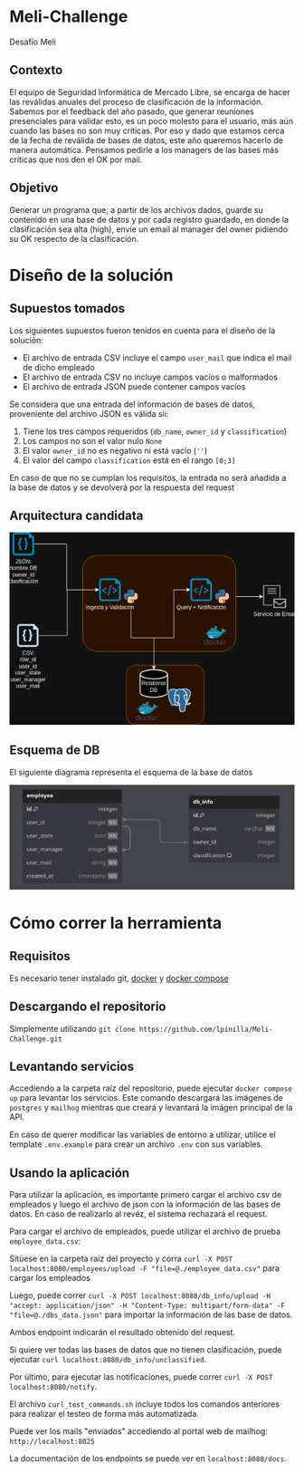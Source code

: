 # Meli-Challenge

Desafío Meli

## Contexto

El equipo de Seguridad Informática de Mercado Libre, se encarga de hacer las reválidas anuales del proceso
de clasificación de la información. Sabemos por el feedback del año pasado, que generar reuniones
presenciales para validar esto, es un poco molesto para el usuario, más aún cuando las bases no son muy
críticas. Por eso y dado que estamos cerca de la fecha de reválida de bases de datos, este año queremos
hacerlo de manera automática. Pensamos pedirle a los managers de las bases más críticas que nos den el
OK por mail.

## Objetivo

Generar un programa que, a partir de los archivos dados, guarde su contenido en una base de datos y por
cada registro guardado, en donde la clasificación sea alta (high), envíe un email al manager del owner
pidiendo su OK respecto de la clasificación.

# Diseño de la solución

## Supuestos tomados

Los siguientes supuestos fueron tenidos en cuenta para el diseño de la solución:

- El archivo de entrada CSV incluye el campo `user_mail` que indica el mail de dicho empleado
- El archivo de entrada CSV no incluye campos vacíos o malformados
- El archivo de entrada JSON puede contener campos vacíos

Se considera que una entrada del información de bases de datos, proveniente del archivo JSON es válida sii:

1. Tiene los tres campos requeridos (`db_name`, `owner_id` y `classification`)
2. Los campos no son el valor nulo `None`
3. El valor `owner_id` no es negativo ni está vacío (`''`)
4. El valor del campo `classification` está en el rango `[0;3]`

En caso de que no se cumplan los requisitos, la entrada no será añadida a la base de datos y se devolverá por la respuesta del request

## Arquitectura candidata

![](draft_diagrama_solucion.png)

## Esquema de DB

El siguiente diagrama representa el esquema de la base de datos

![](db_schema.png)

# Cómo correr la herramienta

## Requisitos

Es necesario tener instalado git, [docker](https://www.docker.com/) y [docker compose](https://docs.docker.com/compose/)

## Descargando el repositorio

Simplemente utilizando `git clone https://github.com/lpinilla/Meli-Challenge.git`

## Levantando servicios

Accediendo a la carpeta raíz del repositorio, puede ejecutar `docker compose up` para levantar los servicios. Este comando descargará las imágenes de
`postgres` y `mailhog` mientras que creará y levantará la imágen principal de la API.

En caso de querer modificar las variables de entorno a utilizar, utilice el template `.env.example` para crear un archivo `.env` con sus variables.

## Usando la aplicación

Para utilizar la aplicación, es importante primero cargar el archivo csv de empleados y luego el archivo de json con la información de las bases de datos. En caso de realizarlo al revéz, el sistema rechazará el request.

Para cargar el archivo de empleados, puede utilizar el archivo de prueba `employee_data.csv`:

Sitúese en la carpeta raíz del proyecto y corra `curl -X POST localhost:8080/employees/upload -F "file=@./employee_data.csv"` para cargar los empleados

Luego, puede correr `curl -X POST localhost:8080/db_info/upload -H "accept: application/json" -H "Content-Type: multipart/form-data" -F "file=@./dbs_data.json"` para importar la información de las base de datos.

Ambos endpoint indicarán el resultado obtenido del request.

Si quiere ver todas las bases de datos que no tienen clasificación, puede ejecutar `curl localhost:8080/db_info/unclassified`.

Por último, para ejecutar las notificaciones, puede correr `curl -X POST localhost:8080/notify`.

El archivo `curl_test_commands.sh` incluye todos los comandos anteriores para realizar el testeo de forma más automatizada.

Puede ver los mails "enviados" accediendo al portal web de mailhog: `http://localhost:8025`

La documentación de los endpoints se puede ver en `localhost:8080/docs`.
